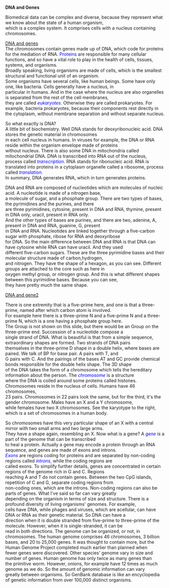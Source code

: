 **DNA and Genes**  

Biomedical data can be complex and diverse, because they represent what we know about the state of a human organism,  
which is a complex system. It comprises cells with a nucleus containing chromosomes.   

[DNA and genes](http://i.imgur.com/bh0QB62.png)  
The chromosomes contain genes made up of DNA, which code for proteins for the mediation of RNA. <span style="color:blue">Proteins</span> are responsible for many cellular functions, and so have a vital role to play in the health of cells, tissues, systems, and organisms.   
Broadly speaking, living organisms are made of cells, which is the smallest structural and functional unit of an organism.  
Some organisms have several cells, like human beings. Some have only one, like bacteria. Cells generally have a nucleus, in  
particular in humans. And in the case where the nucleus are also organelles is separated from the rest of the cell membranes,   
they are called <span style="color:blue"><em>eukaryotes</em></span>. Otherwise they are called prokaryotes. For example, bacteria prokaryotes, because their components rest directly in the cytoplasm, without membrane separation and without separate nucleus.   

So what exactly is DNA?   
A little bit of biochemistry. Well DNA stands for deoxyribonucleic acid. DNA stores the genetic material in chromosomes  
in each cell nucleus in humans. In viruses for example, the DNA or RNA reside within the organism envelope made of proteins  
without nucleus. There is also some DNA in mitochondria called mitochondrial DNA. DNA is transcribed into RNA out of the nucleus,  
process called <span style="color:blue"><em>transcription</em></span>. RNA stands for ribonucleic acid. RNA is translated into proteins in a cytoplasm organelle called a  ribosome, process called <span style="color:blue"><em>translation</em></span>.   
In summary, DNA generates RNA, which in turn generates proteins.   

DNA and RNA are composed of nucleotides which are molecules of nucleic acid. A nucleotide is made of a nitrogen base,  
a molecule of sugar, and a phosphate group. There are two types of bases, the pyrimidines and the purines, and there  
are three pyrimidines, cytosine, present in DNA and RNA, thymine, present in DNA only, uracil, present in RNA only.   
And the other types of bases are purines, and there are two, adenine, A, present in DNA and RNA, guanine, G, present  
in DNA and RNA. Nucleotides are linked together through a five-carbon sugar with phosphate, ribose for RNA and deoxyribose  
for DNA. So the main difference between DNA and RNA is that DNA can have cytosine while RNA can have uracil. And they used  
different five-carbon sugars. These are the three pyrimidine bases and their molecular structure made of carbon,hydrogen,   
and nitrogen. They have the shape of a hexagon, as you can see. Different groups are attached to the core such as here in  
oxygen methyl group, or nitrogen group. And this is what different shapes between this pyrimidine bases. Because you can see,  
they have pretty much the same shape.    

[DNA and gene2](http://i.imgur.com/pCSMzjZ.png)

There is one extremity that is a five-prime here, and one is that a three-prime, named after which carbon atom is involved.  
For example here there is a three-prime N and a five-prime N and a three-prime N, which is a one having a phosphate group here.  
The Group is not shown on this slide, but there would be an Group on the three-prime end. Succession of a nucleotide compose a   
single strand of DNA. What is beautiful is that from a simple sequence, extraordinary shapes are formed. Two strands of DNA pairs   
themselves in the three-prime D shape in a double helix, where bases are paired. We talk of BP for base pair. A pairs with T, and  
G pairs with C. And the pairings of the bases AT and GC provide chemical bonds responsible for the double helix shape. The 3D shape  
of the DNA takes the form of a chromosome which tells the hereditary information about the person. The <span style="color:blue"><em>chromosome</em></span> is a structure   
where the DNA is coiled around some proteins called histones. Chromosomes reside in the nucleus of cells. Humans have 46 chromosomes,  
23 pairs. Chromosomes in 22 pairs look the same, but for the third, it's the gender chromosome. Males have an X and a Y chromosome,   
while females have two X chromosomes. See the karyotype to the right, which is a set of chromosomes in a human body.   

So chromosomes have this very particular shape of an X with a central mirror with two small arms and two large arms.   
They have a shape again, resembling an X. Now what is a gene? A <span style="color:blue"><em>gene</em></span> is a part of the genome that can be transcribed   
to heal a protein. Actually a gene may encode a protein through an RNA sequence, and genes are made of exons and introns.   
<span style="color:blue"><em>Exons</em></span> are regions coding for proteins and are separated by non-coding regions called <span style="color:blue"><em>introns</em></span>, while the coding regions are  
called exons. To simplify further details, genes are concentrated in certain regions of the genome rich in G and C. Regions   
reaching A and T do not contain genes. Between the two CpG islands, repetition of C and G, separate coding regions from  
non-coding ones, which are the introns. Non-coding regions can also be parts of genes. What I've said so far can vary greatly  
depending on the organism in terms of size and structure. There is a profound diversity of living organisms' genomes. For example,  
cells have DNA, while phages and viruses, which are acellular, can have DNA or RNA as their genetic material. So DNA can have a   
direction when it is double stranded from five-prime to three-prime of the molecule. However, when it is single-stranded, it can be  
read in both directions. The genome can be organized, or not, in chromosomes. The human genome comprises 46 chromosomes, 3 billion   
bases, and 20 to 25,000 genes. It was thought to contain more, but the Human Genome Project completed much earlier than planned when  
fewer genes were discovered. Other species' genome vary in size and number of genes. Human genome has only twice as many genes than   
the primitive worm. However, onions, for example have 12 times as much genome as we do. So the amount of genomic information can vary  
greatly between organisms. So GenBank database is like an encyclopedia of genetic information from over 100,000 distinct organisms.  


